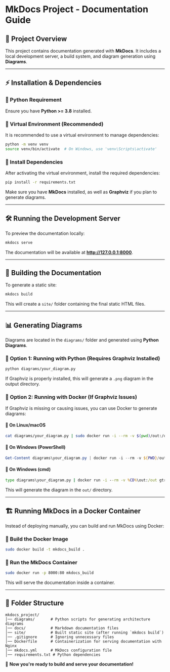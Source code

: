 # MkDocs Project - Documentation Guide

## 📌 Project Overview
This project contains documentation generated with **MkDocs**. It includes a local development server, a build system, and diagram generation using **Diagrams**.

---

## ⚡ Installation & Dependencies

### 🔹 Python Requirement
Ensure you have **Python >= 3.8** installed.

### 🔹 Virtual Environment (Recommended)
It is recommended to use a virtual environment to manage dependencies:
```sh
python -m venv venv
source venv/bin/activate  # On Windows, use 'venv\Scripts\activate'
```

### 🔹 Install Dependencies
After activating the virtual environment, install the required dependencies:
```sh
pip install -r requirements.txt
```
Make sure you have **MkDocs** installed, as well as **Graphviz** if you plan to generate diagrams.

---

## 🛠 Running the Development Server

To preview the documentation locally:
```sh
mkdocs serve
```
The documentation will be available at **http://127.0.0.1:8000**.

---

## 🔨 Building the Documentation
To generate a static site:
```sh
mkdocs build
```
This will create a `site/` folder containing the final static HTML files.

---

## 📊 Generating Diagrams
Diagrams are located in the `diagrams/` folder and generated using **Python Diagrams**.

### 🔹 Option 1: Running with Python (Requires Graphviz Installed)
```sh
python diagrams/your_diagram.py
```
If Graphviz is properly installed, this will generate a `.png` diagram in the output directory.

### 🔹 Option 2: Running with Docker (If Graphviz Issues)
If Graphviz is missing or causing issues, you can use Docker to generate diagrams:

#### 🔹 **On Linux/macOS**
```sh
cat diagrams/your_diagram.py | sudo docker run -i --rm -v $(pwd)/out:/out gtramontina/diagrams:0.23.4
```

#### 🔹 **On Windows (PowerShell)**
```powershell
Get-Content diagrams\your_diagram.py | docker run -i --rm -v ${PWD}/out:/out gtramontina/diagrams:0.23.4
```

#### 🔹 **On Windows (cmd)**
```cmd
type diagrams\your_diagram.py | docker run -i --rm -v %CD%\out:/out gtramontina/diagrams:0.23.4
```

This will generate the diagram in the `out/` directory.

---

## 🏗 Running MkDocs in a Docker Container
Instead of deploying manually, you can build and run MkDocs using Docker:

### 🔹 Build the Docker Image
```sh
sudo docker build -t mkdocs_build .
```

### 🔹 Run the MkDocs Container
```sh
sudo docker run -p 8000:80 mkdocs_build
```
This will serve the documentation inside a container.

---

## 📌 Folder Structure
```
mkdocs_project/
│── diagrams/       # Python scripts for generating architecture diagrams
│── docs/           # Markdown documentation files
│── site/           # Built static site (after running `mkdocs build`)
│── .gitignore      # Ignoring unnecessary files
│── Dockerfile      # Containerization for serving documentation with Nginx
│── mkdocs.yml      # MkDocs configuration file
│── requirements.txt # Python dependencies
```

🚀 **Now you're ready to build and serve your documentation!**